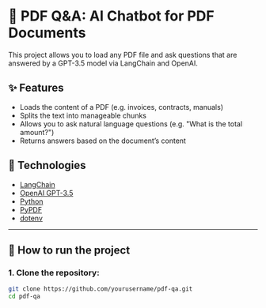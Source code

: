 # 🤖 PDF Q&A: AI Chatbot for PDF Documents

This project allows you to load any PDF file and ask questions that are answered by a GPT-3.5 model via LangChain and OpenAI.

## ✨ Features

- Loads the content of a PDF (e.g. invoices, contracts, manuals)
- Splits the text into manageable chunks
- Allows you to ask natural language questions (e.g. "What is the total amount?")
- Returns answers based on the document’s content

## 🧠 Technologies

- [LangChain](https://www.langchain.com/)
- [OpenAI GPT-3.5](https://platform.openai.com/)
- [Python](https://www.python.org/)
- [PyPDF](https://pypi.org/project/pypdf/)
- [dotenv](https://pypi.org/project/python-dotenv/)

---

## 🚀 How to run the project

### 1. Clone the repository:

```bash
git clone https://github.com/yourusername/pdf-qa.git
cd pdf-qa